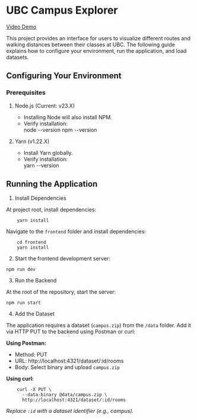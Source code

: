 # UBC Campus Explorer

[Video Demo](https://www.youtube.com/watch?v=YIxMDEBNB6k)

This project provides an interface for users to visualize different routes and walking distances between their classes at UBC. The following guide explains how to configure your environment, run the application, and load datasets.

## Configuring Your Environment

### Prerequisites

1. Node.js (Current: v23.X)  
   - Installing Node will also install NPM.  
   - Verify installation:  
     node --version
     npm --version

2. Yarn (v1.22.X)  
   - Install Yarn globally.  
   - Verify installation:  
     yarn --version

## Running the Application

1. Install Dependencies

At project root, install dependencies:
```
    yarn install
```

Navigate to the `frontend` folder and install dependencies:
```
    cd frontend
    yarn install
```

2. Start the frontend development server:
```
npm run dev
```

3. Run the Backend  

At the root of the repository, start the server:
```
npm run start
```

4. Add the Dataset

The application requires a dataset (`campus.zip`) from the `/data` folder. Add it via HTTP PUT to the backend using Postman or curl:

**Using Postman:**
- Method: PUT  
- URL: http://localhost:4321/dataset/:id/rooms  
- Body: Select binary and upload `campus.zip`  

**Using curl:**
```
    curl -X PUT \
      --data-binary @data/campus.zip \
      http://localhost:4321/dataset/:id/rooms
```

_Replace `:id` with a dataset identifier (e.g., campus)._
